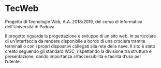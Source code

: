# TecWeb

Progetto di Tecnologie Web, A.A. 2018/2019, del corso di Informatica dell'Università di Padova.

Il progetto riguarda la progettazione e sviluppo di un sito web, in particolare di un’interfaccia da rendere disponibile a bordo di una crociera tramite terminali o con i propri dispositivi collegati alla rete della nave. Il sito è stato creato seguendo gli standard W3C, rispettando la divisione tra struttura e presentazione, dando importanza all’accessibilità e facilità d’uso per l’utente.
